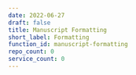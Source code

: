 ```yaml
---
date: 2022-06-27
draft: false
title: Manuscript Formatting
short_label: Formatting
function_id: manuscript-formatting
repo_count: 0
service_count: 0
---
```



